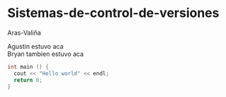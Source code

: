 # Sistemas-de-control-de-versiones
Aras-Valiña


Agustin estuvo aca <br>
Bryan tambien estuvo aca <br>

```C++
int main () {
  cout << "Hello world" << endl;
  return 0;
}
```
